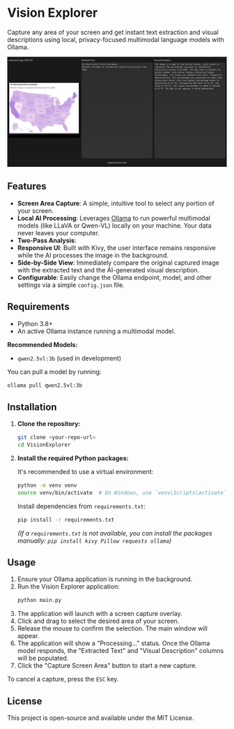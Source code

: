 # Vision Explorer

Capture any area of your screen and get instant text extraction and visual descriptions using local, privacy-focused multimodal language models with Ollama.

![Vision Explorer Screenshot](sample.png)

## Features

- **Screen Area Capture**: A simple, intuitive tool to select any portion of your screen.
- **Local AI Processing**: Leverages [Ollama](httpsa://ollama.com/) to run powerful multimodal models (like LLaVA or Qwen-VL) locally on your machine. Your data never leaves your computer.
- **Two-Pass Analysis**:
- **Responsive UI**: Built with Kivy, the user interface remains responsive while the AI processes the image in the background.
- **Side-by-Side View**: Immediately compare the original captured image with the extracted text and the AI-generated visual description.
- **Configurable**: Easily change the Ollama endpoint, model, and other settings via a simple `config.json` file.

## Requirements

- Python 3.8+
- An active Ollama instance running a multimodal model.

**Recommended Models:**
- `qwen2.5vl:3b` (used in development)


You can pull a model by running:
```sh
ollama pull qwen2.5vl:3b
```

## Installation

1.  **Clone the repository:**
    ```sh
    git clone <your-repo-url>
    cd VisionExplorer
    ```

2.  **Install the required Python packages:**

    It's recommended to use a virtual environment:
    ```sh
    python -m venv venv
    source venv/bin/activate  # On Windows, use `venv\Scripts\activate`
    ```

    Install dependencies from `requirements.txt`:
    ```sh
    pip install -r requirements.txt
    ```
    *(If a `requirements.txt` is not available, you can install the packages manually: `pip install kivy Pillow requests ollama`)*

## Usage

1.  Ensure your Ollama application is running in the background.
2.  Run the Vision Explorer application:
    ```sh
    python main.py
    ```
3.  The application will launch with a screen capture overlay.
4.  Click and drag to select the desired area of your screen.
5.  Release the mouse to confirm the selection. The main window will appear.
6.  The application will show a "Processing..." status. Once the Ollama model responds, the "Extracted Text" and "Visual Description" columns will be populated.
7.  Click the "Capture Screen Area" button to start a new capture.

To cancel a capture, press the `ESC` key.

## License

This project is open-source and available under the MIT License.